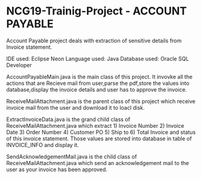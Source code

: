 # NCG19-Trainig-Project - ACCOUNT PAYABLE

Account Payable project deals with extraction of sensitive details from Invoice statement.

IDE used: Eclipse Neon
Language used: Java
Database used: Oracle SQL Developer


AccountPayableMain.java is the main class of this project. It invovke all the actions that are Recieve mail from user,parse the pdf,store the values into database,display the invoice details and user has to approve the invoice.

ReceiveMailAttachment.java is the parent class of this project which receive invoice mail from the user and download it to loacl disk.

ExtractInvoiceData.java is the grand child class of ReceiveMailAttachment.java which extract 
          1) Invoice Number
          2) Invoice Date
          3) Order Number
          4) Customer PO
          5) Ship to 
          6) Total Invoice
and status of this invoice statement. Those values are stored into database in table of INVOICE_INFO and display it.

SendAcknowledgementMail.java is the child class of ReceiveMailAttachment.java which send an acknowledgement mail to the user as your invoice has been approved.  
          
